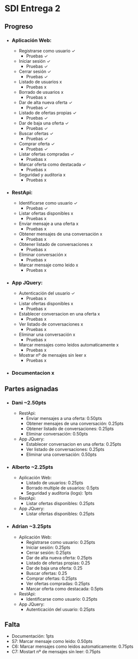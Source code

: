 # SDI Entrega 2
## Progreso
* ### Aplicación Web:
  * Registrarse como usuario ✓
    * Pruebas ✓
  * Iniciar sesión ✓
    * Pruebas ✓
  * Cerrar sesión ✓
    * Pruebas ✓
  * Listado de usuarios x
    * Pruebas x
  * Borrado de usuarios x
    * Pruebas x
  * Dar de alta nueva oferta ✓
    * Pruebas ✓
  * Listado de ofertas propias ✓
    * Pruebas ✓
  * Dar de baja una oferta ✓
    * Pruebas ✓
  * Buscar ofertas ✓
    * Pruebas ✓
  * Comprar oferta ✓
    * Pruebas ✓
  * Listar ofertas compradas ✓
    * Pruebas x
  * Marcar oferta como destacada ✓
    * Pruebas x
  * Seguridad y auditoria x
    * Pruebas x
* ### RestApi:
  * Identificarse como usuario ✓
    * Pruebas ✓
  * Listar ofertas disponibles x
    * Pruebas x
  * Enviar mensaje a una oferta x
    * Pruebas x
  * Obtener mensajes de una conversación x
    * Pruebas x
  * Obtener listado de conversaciones x
    * Pruebas x
  * Eliminar conversación x
    * Pruebas x
  * Marcar mensaje como leido x
    * Pruebas x
* ### App JQuery:
  * Autenticación del usuario ✓
    * Pruebas x
  * Listar ofertas disponibles x
    * Pruebas x
  * Establecer conversacion en una oferta x
    * Pruebas x
  * Ver listado de conversaciones x
    * Pruebas x
  * Eliminar una conversación x
    * Pruebas x
  * Marcar mensajes como leidos automaticamente x
    * Pruebas x
  * Mostrar nº de mensajes sin leer x
    * Pruebas x
* ### Documentacion x

## Partes asignadas
* ### Dani ~2.50pts
  * RestApi:
    * Enviar mensajes a una oferta: 0.50pts
    * Obtener mensajes de una conversación: 0.25pts
    * Obtener listado de conversaciones: 0.25pts
    * Eliminar conversación: 0.50pts
  * App JQuery:
    * Establecer conversacion en una oferta: 0.25pts
    * Ver listado de conversaciones: 0.25pts
    * Eliminar una conversación: 0.50pts
* ### Alberto ~2.25pts
  * Aplicación Web:
    * Listado de usuarios: 0.25pts 
    * Borrado multiple de usuarios: 0.5pts
    * Seguridad y auditoria (logs): 1pts
  * RestApi:
    * Listar ofertas disponibles: 0.25pts
  * App JQuery:
    * Listar ofertas disponibles: 0.25pts
* ### Adrian ~3.25pts
  * Aplicación Web:
    * Registrarse como usuario: 0.25pts
    * Iniciar sesión: 0.25pts
    * Cerrar sesión: 0.25pts
    * Dar de alta nueva oferta: 0.25pts
    * Listado de ofertas propias: 0.25
    * Dar de baja una oferta: 0.25
    * Buscar ofertas: 0.25
    * Comprar ofertas: 0.25pts
    * Ver ofertas compradas: 0.25pts
    * Marcar oferta como destacada: 0.5pts
  * RestApi:
    * Identificarse como usuario: 0.25pts
  * App JQuery:
    * Autenticación del usuario: 0.25pts

## Falta 
  * Documentación: 1pts
  * S7: Marcar mensaje como leido:  0.50pts
  * C6: Marcar mensajes como leidos automaticamente: 0.75pts
  * C7: Mostart nº de mensajes sin leer: 0.75pts